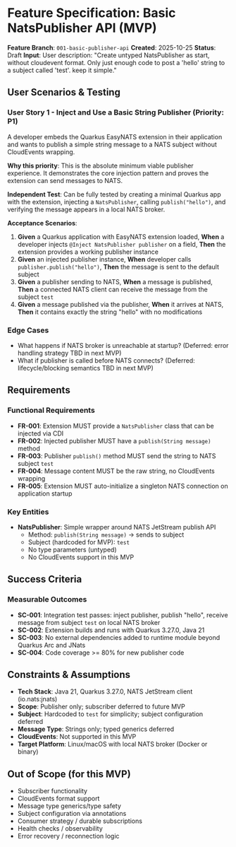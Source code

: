 # Feature Specification: Basic NatsPublisher API (MVP)

**Feature Branch**: `001-basic-publisher-api`
**Created**: 2025-10-25
**Status**: Draft
**Input**: User description: "Create untyped NatsPublisher as start, without cloudevent format. Only just enough code to post a 'hello' string to a subject called 'test'. keep it simple."

## User Scenarios & Testing

### User Story 1 - Inject and Use a Basic String Publisher (Priority: P1)

A developer embeds the Quarkus EasyNATS extension in their application and wants to publish a simple string message to a NATS subject without CloudEvents wrapping.

**Why this priority**: This is the absolute minimum viable publisher experience. It demonstrates the core injection pattern and proves the extension can send messages to NATS.

**Independent Test**: Can be fully tested by creating a minimal Quarkus app with the extension, injecting a `NatsPublisher`, calling `publish("hello")`, and verifying the message appears in a local NATS broker.

**Acceptance Scenarios**:

1. **Given** a Quarkus application with EasyNATS extension loaded, **When** a developer injects `@Inject NatsPublisher publisher` on a field, **Then** the extension provides a working publisher instance
2. **Given** an injected publisher instance, **When** developer calls `publisher.publish("hello")`, **Then** the message is sent to the default subject
3. **Given** a publisher sending to NATS, **When** a message is published, **Then** a connected NATS client can receive the message from the subject `test`
4. **Given** a message published via the publisher, **When** it arrives at NATS, **Then** it contains exactly the string "hello" with no modifications

### Edge Cases

- What happens if NATS broker is unreachable at startup? (Deferred: error handling strategy TBD in next MVP)
- What if publisher is called before NATS connects? (Deferred: lifecycle/blocking semantics TBD in next MVP)

## Requirements

### Functional Requirements

- **FR-001**: Extension MUST provide a `NatsPublisher` class that can be injected via CDI
- **FR-002**: Injected publisher MUST have a `publish(String message)` method
- **FR-003**: Publisher `publish()` method MUST send the string to NATS subject `test`
- **FR-004**: Message content MUST be the raw string, no CloudEvents wrapping
- **FR-005**: Extension MUST auto-initialize a singleton NATS connection on application startup

### Key Entities

- **NatsPublisher**: Simple wrapper around NATS JetStream publish API
  - Method: `publish(String message)` → sends to subject
  - Subject (hardcoded for MVP): `test`
  - No type parameters (untyped)
  - No CloudEvents support in this MVP

## Success Criteria

### Measurable Outcomes

- **SC-001**: Integration test passes: inject publisher, publish "hello", receive message from subject `test` on local NATS broker
- **SC-002**: Extension builds and runs with Quarkus 3.27.0, Java 21
- **SC-003**: No external dependencies added to runtime module beyond Quarkus Arc and JNats
- **SC-004**: Code coverage >= 80% for new publisher code

## Constraints & Assumptions

- **Tech Stack**: Java 21, Quarkus 3.27.0, NATS JetStream client (io.nats:jnats)
- **Scope**: Publisher only; subscriber deferred to future MVP
- **Subject**: Hardcoded to `test` for simplicity; subject configuration deferred
- **Message Type**: Strings only; typed generics deferred
- **CloudEvents**: Not supported in this MVP
- **Target Platform**: Linux/macOS with local NATS broker (Docker or binary)

## Out of Scope (for this MVP)

- Subscriber functionality
- CloudEvents format support
- Message type generics/type safety
- Subject configuration via annotations
- Consumer strategy / durable subscriptions
- Health checks / observability
- Error recovery / reconnection logic
